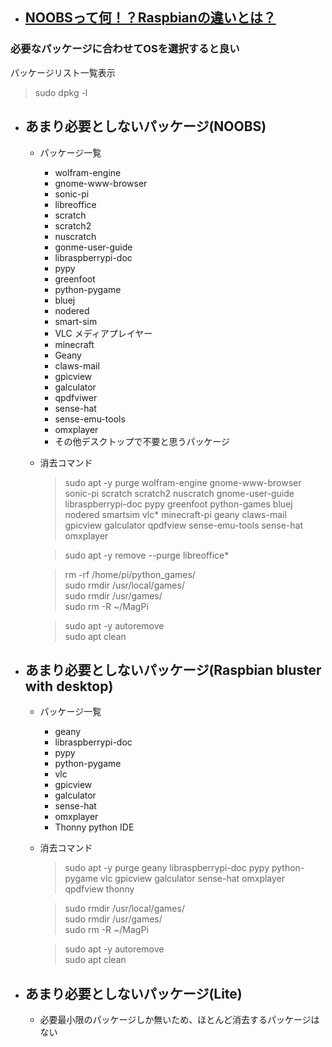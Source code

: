 - ## [NOOBSって何！？Raspbianの違いとは？](https://vasco-blog.com/blog/2019/07/06/deference-noobs-and-raspbian/)
### 必要なパッケージに合わせてOSを選択すると良い
パッケージリスト一覧表示
> sudo dpkg -l
- ## あまり必要としないパッケージ(NOOBS)
    - パッケージ一覧
        - wolfram-engine  
        - gnome-www-browser   
        - sonic-pi   
        - libreoffice  
        - scratch  
        - scratch2  
        - nuscratch  
        - gonme-user-guide  
        - libraspberrypi-doc  
        - pypy  
        - greenfoot  
        - python-pygame   
        - bluej   
        - nodered    
        - smart-sim   
        - VLC メディアプレイヤー
        - minecraft
        - Geany
        - claws-mail
        - gpicview
        - galculator
        - qpdfviwer
        - sense-hat
        - sense-emu-tools	
        - omxplayer
        - その他デスクトップで不要と思うパッケージ
		
	- 消去コマンド
		>sudo apt -y purge wolfram-engine gnome-www-browser sonic-pi scratch scratch2 nuscratch gnome-user-guide libraspberrypi-doc pypy greenfoot python-games bluej nodered smartsim vlc* minecraft-pi geany claws-mail gpicview galculator qpdfview sense-emu-tools sense-hat omxplayer   
		
		> sudo apt -y remove --purge libreoffice*    

		> rm -rf /home/pi/python_games/    
		> sudo rmdir /usr/local/games/   
		> sudo rmdir /usr/games/   
		> sudo rm -R ~/MagPi
		
		> sudo apt -y autoremove    
		> sudo apt clean    

- ## あまり必要としないパッケージ(Raspbian bluster with desktop)
    - パッケージ一覧
        - geany
        - libraspberrypi-doc
        - pypy
        - python-pygame
        - vlc
        - gpicview
        - galculator
        - sense-hat
        - omxplayer
        - Thonny python IDE
    - 消去コマンド  
        > sudo apt -y purge geany libraspberrypi-doc pypy python-pygame vlc gpicview galculator sense-hat omxplayer qpdfview thonny

        > sudo rmdir /usr/local/games/   
        > sudo rmdir /usr/games/   
        > sudo rm -R ~/MagPi   

        > sudo apt -y autoremove   
        > sudo apt clean

- ## あまり必要としないパッケージ(Lite)
    - 必要最小限のパッケージしか無いため、ほとんど消去するパッケージはない

